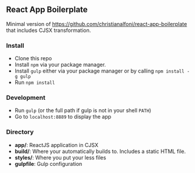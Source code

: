 ## React App Boilerplate
Minimal version of https://github.com/christianalfoni/react-app-boilerplate
that includes CJSX transformation.

### Install
* Clone this repo
* Install `npm` via your package manager.
* Install `gulp` either via your package manager or by calling `npm install -g gulp`
* Run `npm install`

### Development
* Run `gulp` (or the full path if gulp is not in your shell `PATH`)
* Go to `localhost:8889` to display the app

### Directory
* **app/**: ReactJS application in CJSX
* **build/**: Where your automatically builds to. Includes a static HTML file.
* **styles/**: Where you put your less files
* **gulpfile**: Gulp configuration
